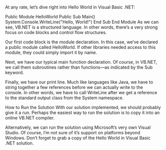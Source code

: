 At any rate, let’s dive right into Hello World in Visual Basic .NET:

Public Module HelloWorld
  Public Sub Main()
    System.Console.WriteLine("Hello, World!")
  End Sub
End Module
As we can see, VB.NET is a structured language. In other words, there’s a very strong focus on code blocks and control flow structures.

Our first code block is the module declaration. In this case, we’ve declared a public module called HelloWorld. If other libraries needed access to this module, they could simply import it by name.

Next, we have our typical main function declaration. Of course, in VB.NET, we call them subroutines rather than functions—as indicated by the Sub keyword.

Finally, we have our print line. Much like languages like Java, we have to string together a few references before we can actually write to the console. In other words, we have to call WriteLine after we get a reference to the standard output class from the System namespace.

How to Run the Solution
With our solution implemented, we should probably give it a run. Perhaps the easiest way to run the solution is to copy it into an online VB.NET compiler.

Alternatively, we can run the solution using Microsoft’s very own Visual Studio. Of course, I’m not sure of it’s support on platforms beyond Windows. Don’t forget to grab a copy of the Hello World in Visual Basic .NET solution.

